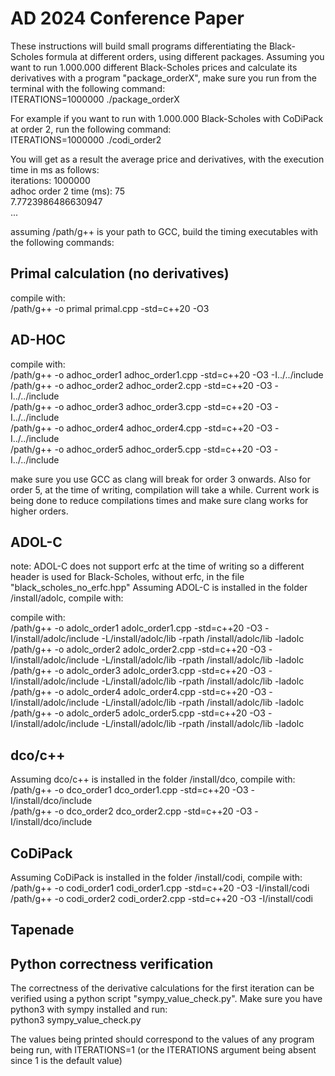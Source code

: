 # AD 2024 Conference Paper

These instructions will build small programs differentiating the Black-Scholes formula at different orders, using different packages. Assuming you want to run 1.000.000 different Black-Scholes prices and calculate its derivatives with a program "package_orderX", make sure you run from the terminal with the following command:\
ITERATIONS=1000000 ./package_orderX

For example if you want to run with 1.000.000 Black-Scholes with CoDiPack at order 2, run the following command:\
ITERATIONS=1000000 ./codi_order2

You will get as a result the average price and derivatives, with the execution time in ms as follows:\
iterations: 1000000\
adhoc order 2 time (ms): 75\
7.7723986486630947\
...

assuming /path/g++ is your path to GCC, build the timing executables with the following commands:

## Primal calculation (no derivatives)
compile with:\
/path/g++ -o primal primal.cpp -std=c++20 -O3

## AD-HOC
compile with:\
/path/g++ -o adhoc_order1 adhoc_order1.cpp -std=c++20 -O3 -I../../include\
/path/g++ -o adhoc_order2 adhoc_order2.cpp -std=c++20 -O3 -I../../include\
/path/g++ -o adhoc_order3 adhoc_order3.cpp -std=c++20 -O3 -I../../include\
/path/g++ -o adhoc_order4 adhoc_order4.cpp -std=c++20 -O3 -I../../include\
/path/g++ -o adhoc_order5 adhoc_order5.cpp -std=c++20 -O3 -I../../include

make sure you use GCC as clang will break for order 3 onwards. Also for order 5, at the time of writing, compilation will take a while. Current work is being done to reduce compilations times and make sure clang works for higher orders.

## ADOL-C
note: ADOL-C does not support erfc at the time of writing so a different header is used for Black-Scholes, without erfc, in the file "black_scholes_no_erfc.hpp"
Assuming ADOL-C is installed in the folder /install/adolc, compile with:

compile with:\
/path/g++ -o adolc_order1 adolc_order1.cpp -std=c++20 -O3 -I/install/adolc/include -L/install/adolc/lib  -rpath /install/adolc/lib -ladolc\
/path/g++ -o adolc_order2 adolc_order2.cpp -std=c++20 -O3 -I/install/adolc/include -L/install/adolc/lib  -rpath /install/adolc/lib -ladolc\
/path/g++ -o adolc_order3 adolc_order3.cpp -std=c++20 -O3 -I/install/adolc/include -L/install/adolc/lib  -rpath /install/adolc/lib -ladolc\
/path/g++ -o adolc_order4 adolc_order4.cpp -std=c++20 -O3 -I/install/adolc/include -L/install/adolc/lib  -rpath /install/adolc/lib -ladolc\
/path/g++ -o adolc_order5 adolc_order5.cpp -std=c++20 -O3 -I/install/adolc/include -L/install/adolc/lib  -rpath /install/adolc/lib -ladolc

## dco/c++
Assuming dco/c++ is installed in the folder /install/dco, compile with:\
/path/g++ -o dco_order1 dco_order1.cpp -std=c++20 -O3 -I/install/dco/include\
/path/g++ -o dco_order2 dco_order2.cpp -std=c++20 -O3 -I/install/dco/include

## CoDiPack
Assuming CoDiPack is installed in the folder /install/codi, compile with:\
/path/g++ -o codi_order1 codi_order1.cpp -std=c++20 -O3 -I/install/codi\
/path/g++ -o codi_order2 codi_order2.cpp -std=c++20 -O3 -I/install/codi

## Tapenade

## Python correctness verification
The correctness of the derivative calculations for the first iteration can be verified using a python script "sympy_value_check.py". Make sure you have python3 with sympy installed and run:\
python3 sympy_value_check.py

The values being printed should correspond to the values of any program being run, with ITERATIONS=1 (or the ITERATIONS argument being absent since 1 is the default value)

